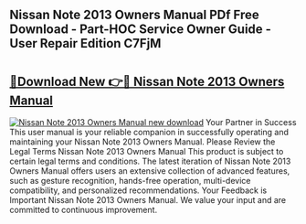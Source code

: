 ## Nissan Note 2013 Owners Manual PDf Free Download - Part-HOC Service Owner Guide - User Repair Edition C7FjM

# <h2><a href="http://bc99448.oget.top/?id=Nissan+Note+2013+Owners+Manual">🔗Download New 👉🔴 Nissan Note 2013 Owners Manual</a></h2>

[![Nissan Note 2013 Owners Manual new download](https://i.imgur.com/5g1atiW.png)](http://bc99448.oget.top/?id=Nissan+Note+2013+Owners+Manual)
Your Partner in Success This user manual is your reliable companion in successfully operating and maintaining your Nissan Note 2013 Owners Manual. Please Review the Legal Terms Nissan Note 2013 Owners Manual This product is subject to certain legal terms and conditions. The latest iteration of Nissan Note 2013 Owners Manual offers users an extensive collection of advanced features, such as gesture recognition, hands-free operation, multi-device compatibility, and personalized recommendations. Your Feedback is Important Nissan Note 2013 Owners Manual. We value your input and are committed to continuous improvement.
